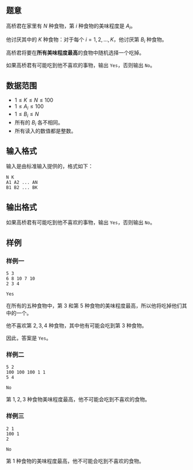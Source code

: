 ## 题意
高桥君在家里有 $N$ 种食物，第 $i$ 种食物的美味程度是 $A_i$。

他讨厌其中的 $K$ 种食物：对于每个 $i =1,2,\dots,K$，他讨厌第 $B_i$ 种食物。

高桥君将要在**所有美味程度最高**的食物中随机选择一个吃掉。

如果高桥君有可能吃到他不喜欢的事物，输出 `Yes`，否则输出 `No`。

## 数据范围

- $1≤K≤N≤100$
- $1\leq A_i\leq 100$
- $1\leq B_i\leq N$
- 所有的 $B_i$ 各不相同。
- 所有读入的数值都是整数。

## 输入格式

输入是由标准输入提供的，格式如下：

```
N K
A1 A2 ... AN
B1 B2 ... BK
```

## 输出格式

如果高桥君有可能吃到他不喜欢的事物，输出 `Yes`，否则输出 `No`。

## 样例

### 样例一

```
5 3
6 8 10 7 10
2 3 4
```

```
Yes
```

在所有的五种食物中，第 $3$ 和第 $5$ 种食物的美味程度最高，所以他将吃掉他们其中的一个。

他不喜欢第 $2,3,4$ 种食物，其中他有可能会吃到第 $3$ 种食物。

因此，答案是 `Yes`。

### 样例二

```
5 2
100 100 100 1 1
5 4
```

```
No
```

第 $1,2,3$ 种食物美味程度最高，他不可能会吃到不喜欢的食物。

### 样例三

```
2 1
100 1
2
```

```
No
```

第 $1$ 种食物的美味程度最高，他不可能会吃到不喜欢的食物。
